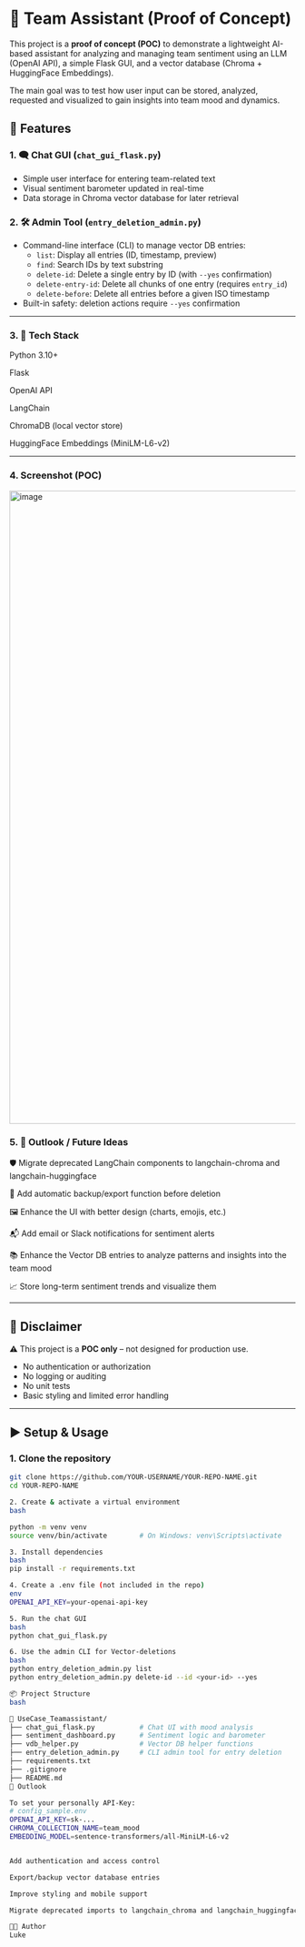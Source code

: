 # 🧠 Team Assistant (Proof of Concept)

This project is a **proof of concept (POC)** to demonstrate a lightweight AI-based assistant for analyzing and managing team sentiment using an LLM (OpenAI API), a simple Flask GUI, and a vector database (Chroma + HuggingFace Embeddings).

The main goal was to test how user input can be stored, analyzed, requested and visualized to gain insights into team mood and dynamics.


## 🔧 Features

### 1. 🗨️ Chat GUI (`chat_gui_flask.py`)
- Simple user interface for entering team-related text
- Visual sentiment barometer updated in real-time
- Data storage in Chroma vector database for later retrieval

### 2. 🛠️ Admin Tool (`entry_deletion_admin.py`)
- Command-line interface (CLI) to manage vector DB entries:
  - `list`: Display all entries (ID, timestamp, preview)
  - `find`: Search IDs by text substring
  - `delete-id`: Delete a single entry by ID (with `--yes` confirmation)
  - `delete-entry-id`: Delete all chunks of one entry (requires `entry_id`)
  - `delete-before`: Delete all entries before a given ISO timestamp
- Built-in safety: deletion actions require `--yes` confirmation

---
### 3. 🧪 Tech Stack
Python 3.10+

Flask

OpenAI API

LangChain

ChromaDB (local vector store)

HuggingFace Embeddings (MiniLM-L6-v2)

---
### 4. Screenshot (POC)

<img width="709" height="1113" alt="image" src="https://github.com/user-attachments/assets/aa3f82af-9317-40a5-9f47-9b534efc5442" />





### 5. 🔭 Outlook / Future Ideas
🛡️ Migrate deprecated LangChain components to langchain-chroma and langchain-huggingface

💾 Add automatic backup/export function before deletion

🖼️ Enhance the UI with better design (charts, emojis, etc.)

📬 Add email or Slack notifications for sentiment alerts

📚 Enhance the Vector DB entries to analyze patterns and insights into the team mood

📈 Store long-term sentiment trends and visualize them

---

## 🧪 Disclaimer

⚠️ This project is a **POC only** – not designed for production use.

- No authentication or authorization
- No logging or auditing
- No unit tests
- Basic styling and limited error handling

---

## ▶️ Setup & Usage

### 1. Clone the repository

```bash
git clone https://github.com/YOUR-USERNAME/YOUR-REPO-NAME.git
cd YOUR-REPO-NAME

2. Create & activate a virtual environment
bash

python -m venv venv
source venv/bin/activate        # On Windows: venv\Scripts\activate

3. Install dependencies
bash
pip install -r requirements.txt

4. Create a .env file (not included in the repo)
env
OPENAI_API_KEY=your-openai-api-key

5. Run the chat GUI
bash
python chat_gui_flask.py

6. Use the admin CLI for Vector-deletions
bash
python entry_deletion_admin.py list
python entry_deletion_admin.py delete-id --id <your-id> --yes

📦 Project Structure
bash

📁 UseCase_Teamassistant/
├── chat_gui_flask.py           # Chat UI with mood analysis
├── sentiment_dashboard.py      # Sentiment logic and barometer
├── vdb_helper.py               # Vector DB helper functions
├── entry_deletion_admin.py     # CLI admin tool for entry deletion
├── requirements.txt
├── .gitignore
├── README.md
🔮 Outlook

To set your personally API-Key:
# config_sample.env
OPENAI_API_KEY=sk-...
CHROMA_COLLECTION_NAME=team_mood
EMBEDDING_MODEL=sentence-transformers/all-MiniLM-L6-v2


Add authentication and access control

Export/backup vector database entries

Improve styling and mobile support

Migrate deprecated imports to langchain_chroma and langchain_huggingface

👨‍💻 Author
Luke
